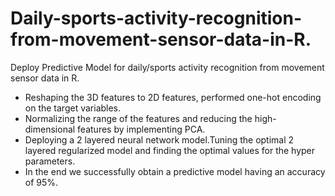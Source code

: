 # Daily-sports-activity-recognition-from-movement-sensor-data-in-R.
Deploy Predictive Model for daily/sports activity recognition from movement sensor data in R.

* Reshaping the 3D features to 2D features, performed one-hot encoding on the target variables.
* Normalizing the range of the features and reducing the high-dimensional features by implementing PCA. 
* Deploying a 2 layered neural network model.Tuning the optimal 2 layered regularized model and finding the optimal values for the hyper parameters.
* In the end we successfully obtain a predictive model having an accuracy of 95%.
